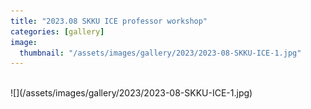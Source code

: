 ```yaml
---
title: "2023.08 SKKU ICE professor workshop"
categories: [gallery]
image:
  thumbnail: "/assets/images/gallery/2023/2023-08-SKKU-ICE-1.jpg"
---
```

<br>
![](/assets/images/gallery/2023/2023-08-SKKU-ICE-1.jpg)
